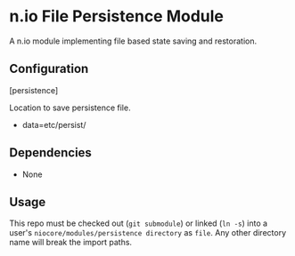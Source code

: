 # n.io File Persistence Module

A n.io module implementing file based state saving and restoration.


## Configuration

[persistence]

Location to save persistence file.
- data=etc/persist/

## Dependencies

- None

## Usage
This repo must be checked out (`git submodule`) or linked (`ln -s`) into a user's `niocore/modules/persistence directory` as `file`. Any other directory name will break the import paths.
